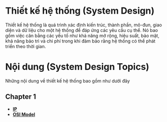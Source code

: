 # Thiết kế hệ thống (System Design)
Thiết kế hệ thống là quá trình xác định kiến ​​trúc, thành phần, mô-đun, giao diện và dữ liệu cho một hệ thống để đáp ứng các yêu cầu cụ thể. Nó bao gồm việc cân bằng các yếu tố như khả năng mở rộng, hiệu suất, bảo mật, khả năng bảo trì và chi phí trong khi đảm bảo rằng hệ thống có thể phát triển theo thời gian.
# Nội dung (System Design Topics)
Những nội dung về thiết kế hệ thống bao gồm như dưới đây
## Chapter 1

- [**IP**](/Chap%201/ip.md)
- [**OSI Model**](/Chap%201/osi-model.md)
